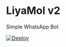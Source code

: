 # LiyaMol v2  

Simple WhatsApp Bot

[![Deploy](https://www.herokucdn.com/deploy/button.svg)](https://heroku.com/deploy?template=https://github.com/saidalisaid161/LiyaMolv2)



